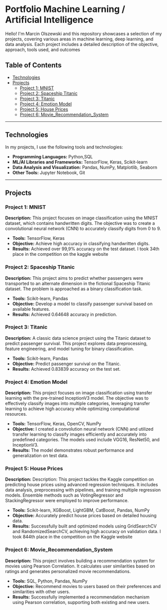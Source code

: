 # Portfolio Machine Learning / Artificial Intelligence

Hello! 
I'm Marcin Olszewski and this repository showcases a selection of my projects, covering various areas in machine learning, deep learning, and data analysis.
Each project includes a detailed description of the objective, approach, tools used, and outcomes

## Table of Contents

- [Technologies](#technologies)
- [Projects](#projects)
  - [Project 1: MNIST](#project-1-mnist)
  - [Project 2: Spaceship Titanic](#project-2-spaceship-titanic)
  - [Project 3: Titanic](#project-3-titanic)
  - [Project 4: Emotion Model](#project-4-emotion-model)
  - [Project 5: House Prices](#project-5-house-prices)
  - [Project 6: Movie_Recommendation_System](#project-6-movie-recommendation-system)


---

## Technologies

In my projects, I use the following tools and technologies:

- **Programming Languages:** Python,SQL
- **ML/AI Libraries and Frameworks:** TensorFlow, Keras, Scikit-learn
- **Data Analysis and Visualization:** Pandas, NumPy, Matplotlib, Seaborn
- **Other Tools:** Jupyter Notebook, Git

---

## Projects

### Project 1: MNIST

**Description:** This project focuses on image classification using the MNIST dataset, which contains handwritten digits. The objective was to create a convolutional neural network (CNN) to accurately classify digits from 0 to 9.

- **Tools:** TensorFlow, Keras
- **Objective:** Achieve high accuracy in classifying handwritten digits.
- **Results:** Achieved over 99,9% accuracy on the test dataset. I took 34th place in the competition on the kaggle website

### Project 2: Spaceship Titanic

**Description:** This project aims to predict whether passengers were transported to an alternate dimension in the fictional Spaceship Titanic dataset. The problem is approached as a binary classification task.

- **Tools:** Scikit-learn, Pandas
- **Objective:** Develop a model to classify passenger survival based on available features.
- **Results:** Achieved 0.64648 accuracy in prediction.

### Project 3: Titanic

**Description:** A classic data science project using the Titanic dataset to predict passenger survival. This project explores data preprocessing, feature engineering, and model tuning for binary classification.

- **Tools:** Scikit-learn, Pandas
- **Objective:** Predict passenger survival on the Titanic.
- **Results:** Achieved 0.83839 accuracy on the test set.

### Project 4: Emotion Model

**Description:** This project focuses on image classification using transfer learning with the pre-trained InceptionV3 model. The objective was to effectively classify images into multiple categories, leveraging transfer learning to achieve high accuracy while optimizing computational resources.

- **Tools:** TensorFlow, Keras, OpenCV, NumPy
- **Objective:** I created a convolution neural network (CNN) and utilized transfer learning to classify images efficiently and accurately into predefined categories. The models used include VGG16, ResNet50, and InceptionV3.
- **Results:**  The model demonstrates robust performance and generalization on test data.

### Project 5: House Prices

**Description:** Description: This project tackles the Kaggle competition on predicting house prices using advanced regression techniques. It includes data analysis, preprocessing with pipelines, and training multiple regression models. Ensemble methods such as VotingRegressor and StackingRegressor were employed to improve performance.

- **Tools:** Scikit-learn, XGBoost, LightGBM, CatBoost, Pandas, NumPy
- **Objective:** Accurately predict house prices based on detailed housing data.
- **Results:** Successfully built and optimized models using GridSearchCV and RandomizedSearchCV, achieving high accuracy on validation data. I took 844th place in the competition on the Kaggle website

### Project 6: Movie_Recommendation_System

**Description:** This project involves building a recommendation system for movies using Pearson Correlation. It calculates user similarities based on ratings and generates personalized movie recommendations.

- **Tools:** SQL, Python, Pandas, NumPy
- **Objective:** Recommend movies to users based on their preferences and similarities with other users.
- **Results:** Successfully implemented a recommendation mechanism using Pearson correlation, supporting both existing and new users.